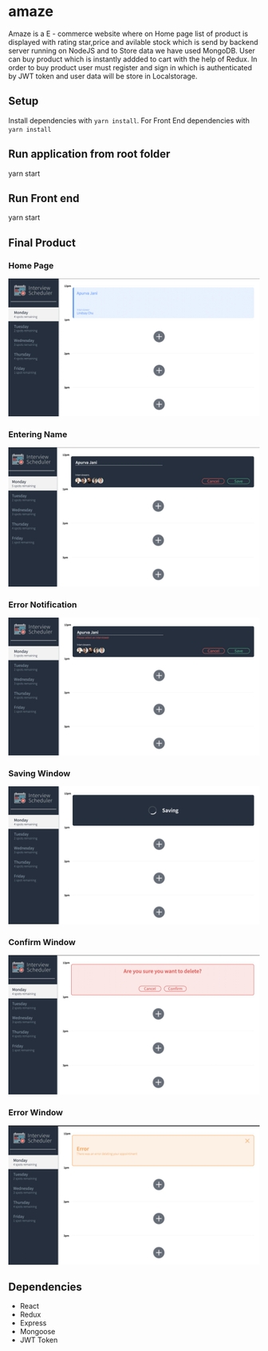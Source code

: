 # amaze 
Amaze is a E - commerce website where on Home page list of product is displayed with rating star,price and avilable stock which is send by backend server running on NodeJS and to Store data we have used MongoDB. User can buy product which is instantly  addded to cart with the help of Redux. In order to buy product user must register and sign in which is authenticated by JWT token and user data will be store in Localstorage.
## Setup

Install dependencies with `yarn install`.
For Front End dependencies with `yarn install`

## Run application from root folder 

yarn start

## Run Front end 
yarn start
## Final Product

### Home Page

!["Show Page"](https://github.com/janiapurva/scheduler/blob/master/docs/Booked%20View.png)

### Entering Name

!["Entering Name"](https://github.com/janiapurva/scheduler/blob/master/docs/Entering%20name.png)

### Error Notification

!["Error select Interview"](https://github.com/janiapurva/scheduler/blob/master/docs/Error%20while%20empty%20input.png)

### Saving Window

!["Saving Window"](https://github.com/janiapurva/scheduler/blob/master/docs/Saving.png)

### Confirm Window

!["Confirm Window"](https://github.com/janiapurva/scheduler/blob/master/docs/Delete%20confirm.png)

### Error Window

!["Error process"](https://github.com/janiapurva/scheduler/blob/master/docs/Error%20Deleting.png)

## Dependencies

- React
- Redux
- Express
- Mongoose
- JWT Token


